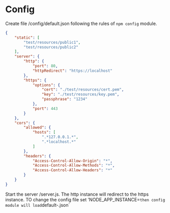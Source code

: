 # Config

Create file <node module project root>/config/default.json following the rules of `npm config` module.

```json
{
    "static": [
        "test/resources/public1",
        "test/resources/public2"
    ],
    "server": {
        "http": {
            "port": 80,
            "httpRedirect": "https://localhost"
        },
        "https": {
            "options": {
                "cert": "./test/resources/cert.pem",
                "key": "./test/resources/key.pem",
                "passphrase": "1234"
            },
            "port": 443
        }
    },
    "cors": {
        "allowed": {
            "hosts": [
                ".*127.0.0.1.*",
                ".*localhost.*"
            ]
        },
        "headers": {
            "Access-Control-Allow-Origin": "*",
            "Access-Control-Allow-Methods": "*",
            "Access-Control-Allow-Headers": "*"
        }
    }
}
```

Start the server /server.js. The http instance will redirect to the https instance.
TO change the config file set 'NODE_APP_INSTANCE=<instance name>` then config module will load
`default-<instance name>.json`